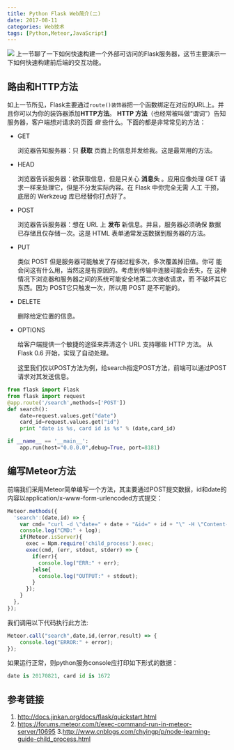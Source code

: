 ```yaml
---
title: Python Flask Web简介(二)
date: 2017-08-11
categories: Web技术
tags: [Python,Meteor,JavaScript]
---
```

![](http://p158wkz8m.bkt.clouddn.com/flask.svg)
上一节聊了一下如何快速构建一个外部可访问的Flask服务器，这节主要演示一下如何快速构建前后端的交互功能。
<!-- more -->
## 路由和HTTP方法

如上一节所见，Flask主要通过`route()装饰器`把一个函数绑定在对应的URL上。并且你可以为你的装饰器添加**HTTP方法**。
**HTTP 方法**（也经常被叫做“谓词”）告知服务器，客户端想对请求的页面 *做* 些什么。下面的都是非常常见的方法：

- GET

  浏览器告知服务器：只 **获取** 页面上的信息并发给我。这是最常用的方法。

- HEAD

  浏览器告诉服务器：欲获取信息，但是只关心 **消息头** 。应用应像处理 GET 请求一样来处理它，但是不分发实际内容。在 Flask 中你完全无需 人工 干预，底层的 Werkzeug 库已经替你打点好了。

- POST

  浏览器告诉服务器：想在 URL 上 **发布** 新信息。并且，服务器必须确保 数据已存储且仅存储一次。这是 HTML 表单通常发送数据到服务器的方法。

- PUT

  类似 POST 但是服务器可能触发了存储过程多次，多次覆盖掉旧值。你可 能会问这有什么用，当然这是有原因的。考虑到传输中连接可能会丢失，在 这种 情况下浏览器和服务器之间的系统可能安全地第二次接收请求，而 不破坏其它东西。因为 POST它只触发一次，所以用 POST 是不可能的。

- DELETE

  删除给定位置的信息。

- OPTIONS

  给客户端提供一个敏捷的途径来弄清这个 URL 支持哪些 HTTP 方法。 从 Flask 0.6 开始，实现了自动处理。

  这里我们仅以POST方法为例，给search指定POST方法，前端可以通过POST请求对其发送信息。

```python
from flask import Flask
from flask import request
@app.route('/search',methods=['POST'])
def search():
    date=request.values.get("date")
    card_id=request.values.get("id")
    print "date is %s, card id is %s" % (date,card_id)

if __name__ == '__main__':
    app.run(host="0.0.0.0",debug=True, port=8181)
```

## 编写Meteor方法

前端我们采用Meteor简单编写一个方法，其主要通过POST提交数据，id和date的内容以application/x-www-form-urlencoded方式提交：

```javascript
Meteor.methods({
  'search':(date,id) => {
    var cmd= "curl -d \"date=" + date + "&id=" + id + "\" -H \"Content-Type: application/x-www-form-urlencoded\" -X POST http://127.0.0.1:8181/search";
    console.log("CMD:" + log);
    if(Meteor.isServer){
      exec = Npm.require('child_process').exec;
      exec(cmd, (err, stdout, stderr) => {
        if(err){
          console.log("ERR:" + err);
        }else{
          console.log("OUTPUT:" + stdout);
        }
      });
    }
  },
});
```

我们调用以下代码执行此方法:

```javascript
Meteor.call("search",date,id,(error,result) => {
  	console.log("ERROR:" + error);
});
```

如果运行正常，则python服务console应打印如下形式的数据：

```python
date is 20170821, card id is 1672
```

## 参考链接
1. http://docs.jinkan.org/docs/flask/quickstart.html
2. https://forums.meteor.com/t/exec-command-run-in-meteor-server/10695
3.http://www.cnblogs.com/chyingp/p/node-learning-guide-child_process.html



















